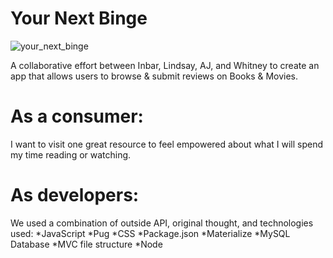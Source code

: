 # Your Next Binge

![your_next_binge](https://user-images.githubusercontent.com/55456375/75597331-2272fa00-5a52-11ea-81b7-53887ce6821a.png)

A collaborative effort between Inbar, Lindsay, AJ, and Whitney to create an app that allows users to browse & submit reviews on Books & Movies. 

# As a consumer:
I want to visit one great resource to feel empowered about what I will spend my time reading or watching. 

# As developers: 
We used a combination of outside API, original thought, and technologies used: 
*JavaScript
*Pug
*CSS
*Package.json
*Materialize
*MySQL Database
*MVC file structure
*Node




